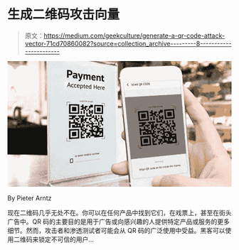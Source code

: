 # 生成二维码攻击向量

> 原文：<https://medium.com/geekculture/generate-a-qr-code-attack-vector-71cd70860082?source=collection_archive---------8----------------------->

![](img/93db08431b21bd93151daf983b05da63.png)

By Pieter Arntz

现在二维码几乎无处不在。你可以在任何产品中找到它们，在戏票上，甚至在街头广告中。QR 码的主要目的是用于广告或向感兴趣的人提供特定产品或服务的更多细节。然而，攻击者和渗透测试者可能会从 QR 码的广泛使用中受益。黑客可以使用二维码来锁定不可信的用户…